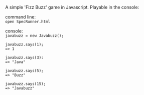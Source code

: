 A simple 'Fizz Buzz' game in Javascript. Playable in the console:

command line:  
`open SpecRunner.html`

console:  
`javabuzz = new Javabuzz();`

`javabuzz.says(1);`  
`=> 1`

`javabuzz.says(3):`  
`=> "Java"`

`javabuzz.says(5);`  
`=> "Buzz"`

`javabuzz.says(15);`  
`=> "Javabuzz"`
